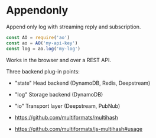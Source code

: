 # Appendonly

Append only log with streaming reply and subscription.

```js
const AO = require('ao')
const ao = AO('my-api-key')
const log = ao.log('my-log')

```


Works in the browser and over a REST API.

Three backend plug-in points:

- "state" Head backend (DynamoDB, Redis, Deepstream)
- "log" Storage backend (DynamoDB)
- "io" Transport layer (Deepstream, PubNub)

- https://github.com/multiformats/multihash
- https://github.com/multiformats/js-multihash#usage
